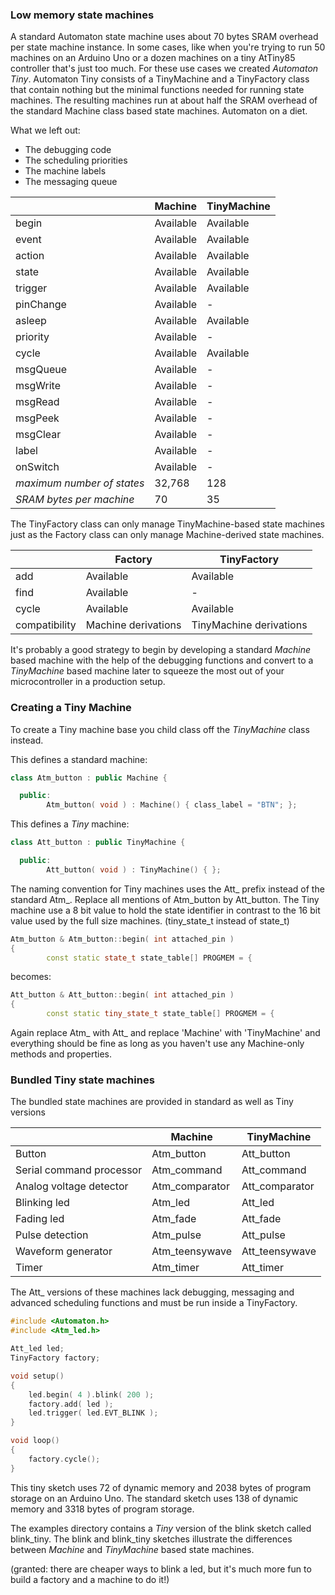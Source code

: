 ### Low memory state machines ###

A standard Automaton state machine uses about 70 bytes SRAM overhead per state machine instance. In some cases, like when you're trying to run 50 machines on an Arduino Uno or a dozen machines on a tiny AtTiny85 controller that's just too much. For these use cases we created *Automaton Tiny*. Automaton Tiny consists of a TinyMachine and a TinyFactory class that contain nothing but the minimal functions needed for running state machines. The resulting machines run at about half the SRAM overhead of the standard Machine class based state machines. Automaton on a diet.

What we left out:

- The debugging code
- The scheduling priorities
- The machine labels
- The messaging queue

&nbsp; | Machine | TinyMachine
------------ | ------------- | ---------
begin | Available | Available
event | Available | Available 
action | Available | Available
state | Available | Available
trigger | Available | Available
pinChange | Available | -
asleep | Available | Available
priority | Available | -
cycle | Available | Available
msgQueue | Available | -
msgWrite | Available | -
msgRead | Available | -
msgPeek | Available | -
msgClear | Available | -
label | Available | -
onSwitch | Available | -
*maximum number of states* | 32,768 | 128
*SRAM bytes per machine* | 70 | 35

The TinyFactory class can only manage TinyMachine-based state machines just as the Factory class can only manage Machine-derived state machines.

&nbsp; | Factory | TinyFactory
------------ | ------------- | ---------
add | Available | Available
find | Available | -
cycle | Available | Available 
compatibility | Machine derivations | TinyMachine derivations

It's probably a good strategy to begin by developing a standard *Machine* based machine with the help of the debugging functions and convert to a *TinyMachine* based machine later to squeeze the most out of your microcontroller in a production setup.

### Creating a Tiny Machine ###

To create a Tiny machine base you child class off the *TinyMachine* class instead.

This defines a standard machine:

```c++
class Atm_button : public Machine {

  public:
        Atm_button( void ) : Machine() { class_label = "BTN"; };
```

This defines a *Tiny* machine:

```c++
class Att_button : public TinyMachine {

  public:
        Att_button( void ) : TinyMachine() { };
```

The naming convention for Tiny machines uses the Att_ prefix instead of the standard Atm_. Replace all mentions of Atm_button by Att_button. The Tiny machine use a 8 bit value to hold the state identifier in contrast to the 16 bit value used by the full size machines. (tiny_state_t instead of state_t)

```c++
Atm_button & Atm_button::begin( int attached_pin )
{
        const static state_t state_table[] PROGMEM = {
```

becomes:


```c++
Att_button & Att_button::begin( int attached_pin )
{
        const static tiny_state_t state_table[] PROGMEM = {
```

Again replace Atm_ with Att_ and replace 'Machine' with 'TinyMachine' and everything should be fine as long as you haven't use any Machine-only methods and properties.

### Bundled Tiny state machines ###

The bundled state machines are provided in standard as well as Tiny versions

&nbsp; | Machine | TinyMachine
------------ | ------------- | ---------
Button | Atm_button | Att_button
Serial command processor | Atm_command | Att_command
Analog voltage detector | Atm_comparator | Att_comparator
Blinking led | Atm_led | Att_led
Fading led | Atm_fade | Att_fade
Pulse detection | Atm_pulse | Att_pulse
Waveform generator | Atm_teensywave | Att_teensywave
Timer | Atm_timer | Att_timer

The Att_ versions of these machines lack debugging, messaging and advanced scheduling functions and must be run inside a TinyFactory.

```c++
#include <Automaton.h>
#include <Atm_led.h>

Att_led led;
TinyFactory factory;

void setup() 
{
    led.begin( 4 ).blink( 200 );
    factory.add( led );
    led.trigger( led.EVT_BLINK );
}

void loop() 
{
    factory.cycle();
}
```

This tiny sketch uses 72 of dynamic memory and 2038 bytes of program storage on an Arduino Uno.
The standard sketch uses 138 of dynamic memory and 3318 bytes of program storage.

The examples directory contains a *Tiny* version of the blink sketch called blink_tiny. The blink and blink_tiny sketches illustrate the differences between *Machine* and *TinyMachine* based state machines.

(granted: there are cheaper ways to blink a led, but it's much more fun to build a factory and a machine to do it!)
